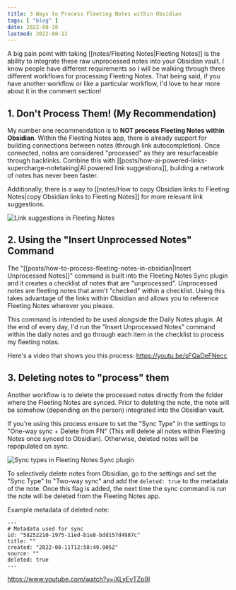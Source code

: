 ```yaml
---
title: 3 Ways to Process Fleeting Notes within Obsidian
tags: [ "blog" ]
date: 2022-08-10
lastmod: 2022-08-11
---
```

A big pain point with taking [[notes/Fleeting Notes|Fleeting Notes]] is the ability to integrate these raw unprocessed notes into your Obsidian vault. I know people have different requirements so I will be walking through three different workflows for processing Fleeting Notes. That being said, if you have another workflow or like a particular workflow, I'd love to hear more about it in the comment section!

## 1. Don't Process Them! (My Recommendation)
My number one recommendation is to **NOT process Fleeting Notes within Obsidian**. Within the Fleeting Notes app, there is already support for building connections between notes (through link autocompletion). Once connected, notes are considered "processed" as they are resurfaceable through backlinks. Combine this with [[posts/how-ai-powered-links-supercharge-notetaking|AI powered link suggestions]], building a network of notes has never been faster.

Additionally, there is a way to [[notes/How to copy Obsidian links to Fleeting Notes|copy Obsidian links to Fleeting Notes]] for more relevant link suggestions. 

![Link suggestions in Fleeting Notes](posts/img/link-suggestion-fn.png)

## 2. Using the "Insert Unprocessed Notes" Command
The "[[posts/how-to-process-fleeting-notes-in-obsidian|Insert Unprocessed Notes]]" command is built into the Fleeting Notes Sync plugin and it creates a checklist of notes that are "unprocessed". Unprocessed notes are fleeting notes that aren't "checked" within a checklist. Using this takes advantage of the links within Obsidian and allows you to reference Fleeting Notes wherever you please.

This command is intended to be used alongside the Daily Notes plugin. At the end of every day, I'd run the "Insert Unprocessed Notes" command within the daily notes and go through each item in the checklist to process my fleeting notes.

Here's a video that shows you this process: https://youtu.be/sFQaDeFNecc

## 3. Deleting notes to "process" them
Another workflow is to delete the processed notes directly from the folder where the Fleeting Notes are synced. Prior to deleting the note, the note will be somehow (depending on the person) integrated into the Obsidian vault.

If you're using this process ensure to set the "Sync Type" in the settings to "One-way sync + Delete from FN" (This will delete all notes within Fleeting Notes once synced to Obsidian). Otherwise, deleted notes will be repopulated on sync.

![Sync types in Fleeting Notes Sync plugin](posts/img/sync-types.png)

To selectively delete notes from Obsidian, go to the settings and set the "Sync Type" to "Two-way sync" and add the  `deleted: true`  to the metadata of the note. Once this flag is added, the next time the sync command is run the note will be deleted from the Fleeting Notes app.

Example metadata of deleted note:
```
---
# Metadata used for sync
id: "58252210-1975-11ed-b1e8-bdd157d4987c"
title: ""
created: "2022-08-11T12:58:49.905Z"
source: ""
deleted: true
---
```

https://www.youtube.com/watch?v=iXLyEvTZp9I
